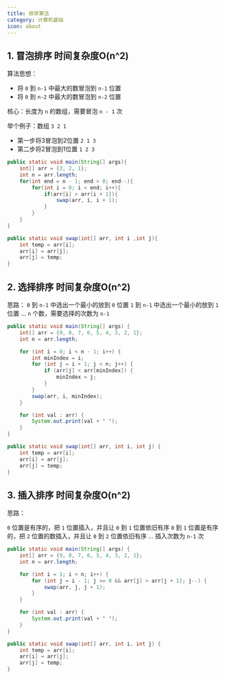 ```yaml
---
title: 排序算法
category: 计算机基础
icon: about
---
```


## 1. 冒泡排序 时间复杂度O(n^2)

算法思想：

- 将 `0` 到 `n-1` 中最大的数冒泡到 `n-1` 位置
- 将 `0` 到 `n-2` 中最大的数冒泡到 `n-2` 位置

核心：长度为 `n` 的数组，需要冒泡 `n - 1` 次

举个例子：数组 `3 2 1`

- 第一步将3冒泡到2位置 `2 1 3`
- 第二步将2冒泡到1位置 `1 2 3`

```java
public static void main(String[] args){
    int[] arr = {3, 2, 1};
    int n = arr.length;
    for(int end = n - 1; end > 0; end--){
        for(int i = 0; i < end; i++){
            if(arr[i] > arr[i + 1]){
                swap(arr, i, i + 1);
            }
        }
    }
}

public static void swap(int[] arr, int i ,int j){
    int temp = arr[i];
    arr[i] = arr[j];
    arr[j] = temp; 
}
```

## 2. 选择排序 时间复杂度O(n^2)

思路：
`0` 到 `n-1` 中选出一个最小的放到 `0` 位置
`1` 到 `n-1` 中选出一个最小的放到 `1` 位置
...
`n` 个数，需要选择的次数为 `n-1`

```java
public static void main(String[] args) {
    int[] arr = {9, 8, 7, 6, 5, 4, 3, 2, 1};
    int n = arr.length;

    for (int i = 0; i < n - 1; i++) {
        int minIndex = i;
        for (int j = i + 1; j < n; j++) {
            if (arr[j] < arr[minIndex]) {
                minIndex = j;
            }
        }
        swap(arr, i, minIndex);
    }

    for (int val : arr) {
        System.out.print(val + " ");
    }
}

public static void swap(int[] arr, int i, int j) {
    int temp = arr[i];
    arr[i] = arr[j];
    arr[j] = temp;
}
```

## 3. 插入排序 时间复杂度O(n^2)

思路：

`0` 位置是有序的，把 `1` 位置插入，并且让 `0` 到 `1` 位置依旧有序
`0` 到 `1` 位置是有序的，把 `2` 位置的数插入，并且让 `0` 到 `2` 位置依旧有序
...
插入次数为 `n-1` 次

```java
public static void main(String[] args) {
    int[] arr = {9, 8, 7, 6, 5, 4, 3, 2, 1};
    int n = arr.length;

    for (int i = 1; i < n; i++) {
        for (int j = i - 1; j >= 0 && arr[j] > arr[j + 1]; j--) {
            swap(arr, j, j + 1);
        }
    }

    for (int val : arr) {
        System.out.print(val + " ");
    }
}

public static void swap(int[] arr, int i, int j) {
    int temp = arr[i];
    arr[i] = arr[j];
    arr[j] = temp;
}
```